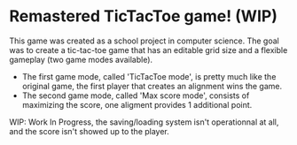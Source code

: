 # Remastered TicTacToe game! (WIP)

This game was created as a school project in computer science.
The goal was to create a tic-tac-toe game that has an editable grid size and a flexible gameplay (two game modes available).
- The first game mode, called 'TicTacToe mode', is pretty much like the original game, the first player that creates an alignment wins the game.
- The second game mode, called 'Max score mode', consists of maximizing the score, one aligment provides 1 additional point.

WIP: Work In Progress, the saving/loading system isn't operationnal at all, and the score isn't showed up to the player.
